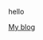 <!DOCTYPE html>
<html>
<head>
  <meta name="google-site-verification" content="5hWUg9hm5Kz7pAjR1NAMFKkQYH1ZDzk2aOi2RQg0_bU" />
</head>
<body>
  <p>hello </p>
  <a href="https://ashutoshkumargautam.blogspot.com/">My blog</a>
</body>
</html>
